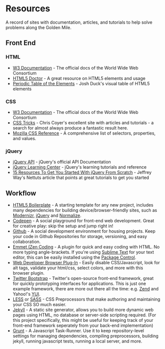 Resources
==================

A record of sites with documentation, articles, and tutorials to help solve problems along the Golden Mile.

## Front End ##

### HTML ###

* [W3 Documentation](http://dev.w3.org/html5/html-author/) - The official docs of the World Wide Web Consortium
* [HTML5 Doctor](http://html5doctor.com/) - A great resource on HTML5 elements and usage
* [Periodic Table of the Elements](http://joshduck.com/periodic-table.html) - Josh Duck's visual table of HTML5 elements

### CSS ###

* [W3 Documentation](http://www.w3.org/TR/css3-selectors/) - The official docs of the World Wide Web Consortium
* [CSS Tricks](http://css-tricks.com/) - Chris Coyer's excellent site with articles and tutorials - a search for almost always produce a fantastic result here.
* [Mozilla CSS Reference](https://developer.mozilla.org/en-US/docs/Web/CSS/Reference) - A comprehensive list of selectors, properties, and values.

### jQuery ###
* [jQuery API](http://api.jquery.com/) - jQuery's official API Documentation
* [jQuery Learning Center](http://learn.jquery.com/) - jQuery's learning tutorials and reference
* [15 Resources To Get You Started With jQuery From Scratch](http://net.tutsplus.com/tutorials/javascript-ajax/15-resources-to-get-you-started-with-jquery-from-scratch/) - Jeffrey Way's Nettuts article that points at great tutorials to get you started

## Workflow ##
* [HTML5 Boilerplate](http://html5boilerplate.com/) - A starting template for any new project, includes many dependencies for building device/browser-friendly sites, such as [Modernizr](http://modernizr.com/), [jQuery](http://jquery.com/) and [Normalize](http://necolas.github.io/normalize.css/).
* [Codepen](http://codepen.io/) - A social playground for front-end web development. Great for creative play: skip the setup and jump right in!
* [Github](https://github.com/) - A social development environment for housing projects. Keep your code in Github Repositories for storage, versioning, and easy collaboration.
* [Emmet (Zen Coding](http://docs.emmet.io/) - A plugin for quick and easy coding with HTML. No more typing angle-brackets. If you're using [Sublime Text](http://www.sublimetext.com/) for your text editor, this can be easily installed using the [Package Control](https://sublime.wbond.net/).
* [Web Developer Browser Plug-In](http://chrispederick.com/work/web-developer/) - Easily disable CSS/Javascript, look for alt tags, validate your html/css, select colors, and more with this browser plugin.
* [Twitter Bootstrap](http://getbootstrap.com/) - Twitter's open-source front-end framework, great for quickly prototyping interfaces for applications. This is just one example framework, there are more out there all the time: e.g. [Zend](http://framework.zend.com/) and Yahoo!'s [YUI](http://yuilibrary.com/).
* [LESS](http://lesscss.org/) or [SASS](http://sass-lang.com/) - CSS Preprocessors that make authoring and maintaining your CSS SO much easier.
* [Jekyll](http://jekyllrb.com/) - A static site generator, allows you to build more dynamic web pages using HTML, no database or server-side scripting required. (For this project specifically, this might be useful for keeping track of your front-end framework seperately from your back-end implementation)
* [Grunt](http://gruntjs.com/) - A Javascript Task-Runner. Use it to keep repository-level settings for managing dependencies, compiling preprocessors, building jekyll, running javascript tests, running a local server, and more.
